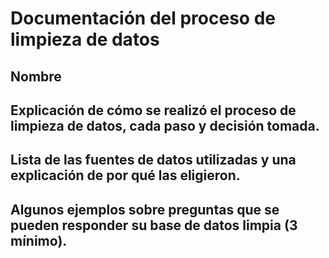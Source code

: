 # Documentación del proceso de limpieza de datos

## Nombre
## Explicación de cómo se realizó el proceso de limpieza de datos, cada paso y decisión tomada.
## Lista de las fuentes de datos utilizadas y una explicación de por qué las eligieron.
## Algunos ejemplos sobre preguntas que se pueden responder su base de datos limpia (3 mínimo).
